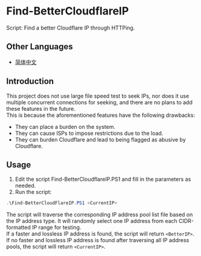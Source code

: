 # Find-BetterCloudflareIP
Script: Find a better Cloudflare IP through HTTPing.

## Other Languages
- [简体中文](README.zh-Hans.md)

## Introduction
This project does not use large file speed test to seek IPs, nor does it use multiple concurrent connections for seeking, and there are no plans to add these features in the future.  
This is because the aforementioned features have the following drawbacks:
* They can place a burden on the system.
* They can cause ISPs to impose restrictions due to the load.
* They can burden Cloudflare and lead to being flagged as abusive by Cloudflare.

## Usage
1. Edit the script Find-BetterCloudflareIP.PS1 and fill in the parameters as needed.
2. Run the script:
```PowerShell
.\Find-BetterCloudFlareIP.PS1 <CurrentIP>
```

The script will traverse the corresponding IP address pool list file based on the IP address type. It will randomly select one IP address from each CIDR-formatted IP range for testing.  
If a faster and lossless IP address is found, the script will return `<BetterIP>`.  
If no faster and lossless IP address is found after traversing all IP address pools, the script will return `<CurrentIP>`.